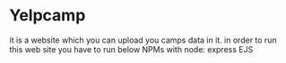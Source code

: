 # Yelpcamp
it is a website which you can upload you camps data in it.
in order to run this web site you have to run below NPMs with node:
express
EJS

